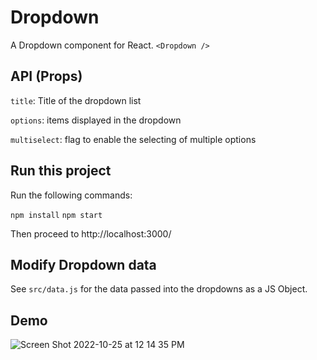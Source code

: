 # Dropdown
A Dropdown component for React.
`<Dropdown />`

## API (Props)
`title`: Title of the dropdown list

`options`: items displayed in the dropdown

`multiselect`: flag to enable the selecting of multiple options

## Run this project

Run the following commands:

`npm install`
`npm start`

Then proceed to http://localhost:3000/

## Modify Dropdown data

See `src/data.js` for the data passed into the dropdowns as a JS Object.

## Demo

![Screen Shot 2022-10-25 at 12 14 35 PM](https://user-images.githubusercontent.com/37749663/197862529-1fc24cf8-0333-4193-8141-8f71295fbb9b.png)

